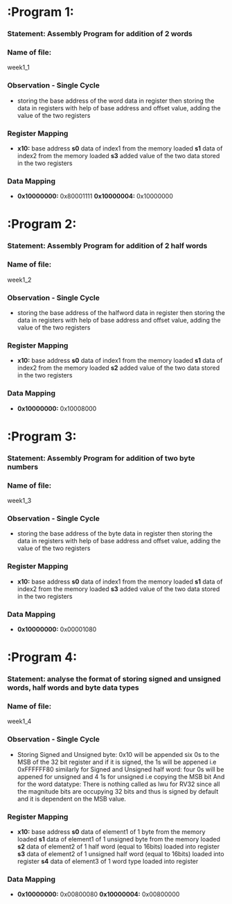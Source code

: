 # :Program 1: 
### Statement: Assembly Program for addition of 2 words 

### Name of file:
week1_1

### Observation - Single Cycle
- storing the base address of the word data in register then storing the data in registers 
with help of base address and offset value, adding the value of the two registers 
 
### Register Mapping
- **x10:** base address
 **s0** data of index1 from the memory loaded
 **s1** data of index2 from the memory loaded
 **s3** added value of the two data stored in the two registers
### Data Mapping
- **0x10000000:** 0x80001111
 **0x10000004:** 0x10000000


# :Program 2: 
### Statement: Assembly Program for addition of 2 half words 

### Name of file:
week1_2

### Observation - Single Cycle
- storing the base address of the halfword data in register then storing the data in registers
with help of base address and offset value, adding the value of the two registers

### Register Mapping
- **x10:** base address
 **s0** data of index1 from the memory loaded
 **s1** data of index2 from the memory loaded
 **s2** added value of the two data stored in the two registers
### Data Mapping
- **0x10000000:** 0x10008000


# :Program 3: 
### Statement: Assembly Program for addition of two byte numbers  

### Name of file:
week1_3

### Observation - Single Cycle
- storing the base address of the byte data in register then storing the data in registers
with help of base address and offset value, adding the value of the two registers

### Register Mapping
- **x10:** base address
 **s0** data of index1 from the memory loaded
 **s1** data of index2 from the memory loaded
 **s3** added value of the two data stored in the two registers
### Data Mapping
- **0x10000000:** 0x00001080


# :Program 4: 
### Statement: analyse the format of storing signed and unsigned words, half words and byte data types 

### Name of file:
week1_4

### Observation - Single Cycle
- Storing Signed and Unsigned byte: 0x10 will be appended six 0s to the MSB of the 32 bit 
register and if it is signed, the 1s will be appened i.e 0xFFFFFF80
similarly for Signed and Unsigned half word: four 0s will be appened for unsigned and 
4 1s for unsigned i.e copying the MSB bit
And for the word datatype: There is nothing called as lwu for RV32 since all the 
magnitude bits are occupying 32 bits and thus is signed by default and it is dependent 
on the MSB value. 

### Register Mapping
- **x10:** base address
 **s0** data of element1 of 1 byte from the memory loaded
 **s1** data of element1 of 1 unsigned byte from the memory loaded
 **s2** data of element2 of 1 half word (equal to 16bits) loaded into register
**s3** data of element2 of 1 unsigned half word (equal to 16bits) loaded into
register
**s4** data of element3 of 1 word type loaded into register


### Data Mapping
- **0x10000000:** 0x00800080
 **0x10000004:** 0x00800000
